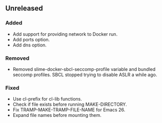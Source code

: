 ## Unreleased

### Added

- Add support for providing network to Docker run.
- Add ports option.
- Add dns option.

### Removed

- Removed slime-docker-sbcl-seccomp-profile variable and bundled seccomp
  profiles. SBCL stopped trying to disable ASLR a while ago.

### Fixed

- Use cl-prefix for cl-lib functions.
- Check if file exists before running MAKE-DIRECTORY.
- Fix TRAMP-MAKE-TRAMP-FILE-NAME for Emacs 26.
- Expand file names before mounting them.
